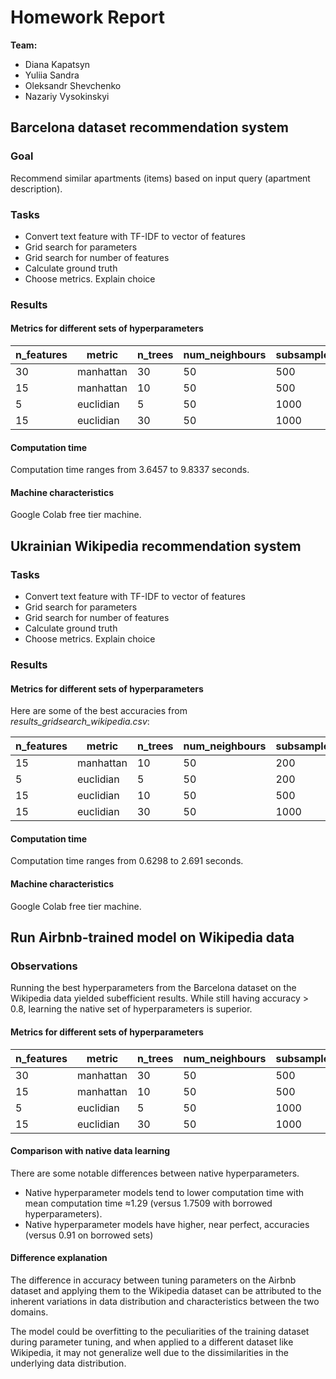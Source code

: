 # Homework Report

**Team:**

- Diana Kapatsyn
- Yuliia Sandra
- Oleksandr Shevchenko
- Nazariy Vysokinskyi

## Barcelona dataset recommendation system

### Goal
Recommend similar apartments (items) based on input query (apartment description).

### Tasks

- Convert text feature with TF-IDF to vector of features
- Grid search for parameters
- Grid search for number of features
- Calculate ground truth
- Choose metrics. Explain choice

### Results
#### Metrics for different sets of hyperparameters
| n_features | metric    | n_trees | num_neighbours | subsample_size | accuracy | time  |
|------------|-----------|---------|----------------|----------------|----------|-------|
| 30         | manhattan | 30      | 50             | 500            | 0.920    | 3.8571|
| 15         | manhattan | 10      | 50             | 500            | 0.946    | 3.8157|
| 5          | euclidian | 5       | 50             | 1000           | 0.967    | 4.1279|
| 15         | euclidian | 30      | 50             | 1000           | 0.999    | 6.8460|

#### Computation time
Computation time ranges from 3.6457 to 9.8337 seconds.

#### Machine characteristics
Google Colab free tier machine.

## Ukrainian Wikipedia recommendation system

### Tasks

- Convert text feature with TF-IDF to vector of features
- Grid search for parameters
- Grid search for number of features
- Calculate ground truth
- Choose metrics. Explain choice

### Results
#### Metrics for different sets of hyperparameters
Here are some of the best accuracies from *results_gridsearch_wikipedia.csv*:

| n_features | metric    | n_trees | num_neighbours | subsample_size | accuracy | time  |
|------------|-----------|---------|----------------|----------------|----------|-------|
| 15         | manhattan | 10      | 50             | 200            | 0.990    | 0.8994|
| 5          | euclidian | 5       | 50             | 200            | 0.995    | 1.1943|
| 15         | euclidian | 10      | 50             | 500            | 0.998    | 0.9103|
| 15         | euclidian | 30      | 50             | 1000           | 0.999    | 2.1558|
#### Computation time
Computation time ranges from 0.6298 to 2.691 seconds.

#### Machine characteristics
Google Colab free tier machine.

## Run Airbnb-trained model on Wikipedia data
### Observations
Running the best hyperparameters from the Barcelona dataset on the Wikipedia data yielded subefficient results.
While still having accuracy > 0.8, learning the native set of hyperparameters is superior.

#### Metrics for different sets of hyperparameters
| n_features | metric    | n_trees | num_neighbours | subsample_size | accuracy | time  |
|------------|-----------|---------|----------------|----------------|----------|-------|
| 30         | manhattan | 30      | 50             | 500            | 0.966    | 1.2503|
| 15         | manhattan | 10      | 50             | 500            | 0.872    | 1.4998|
| 5          | euclidian | 5       | 50             | 1000           | 0.803    | 2.0977|
| 15         | euclidian | 30      | 50             | 1000           | 0.999    | 2.1558|

#### Comparison with native data learning
There are some notable differences between native hyperparameters. 
* Native hyperparameter models tend to lower computation time with mean computation time ≈1.29 (versus 1.7509 with borrowed hyperparameters).
* Native hyperparameter models have higher, near perfect, accuracies (versus 0.91 on borrowed sets)

#### Difference explanation
The difference in accuracy between tuning parameters on the Airbnb dataset and applying them to the Wikipedia
dataset can be attributed to the inherent variations in data distribution and characteristics between the two
domains.

The model could be overfitting to the peculiarities of the training dataset during parameter tuning, and when
applied to a different dataset like Wikipedia, it may not generalize well due to the dissimilarities in the
underlying data distribution.
